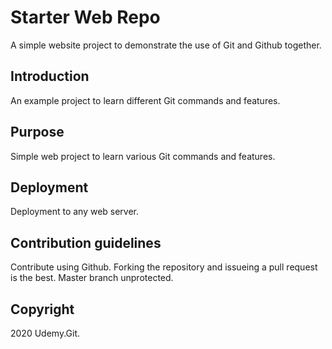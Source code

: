# Starter Web Repo

A simple website project to demonstrate the use of Git and Github together.

## Introduction
An example project to learn different Git commands and features.

## Purpose
Simple web project to learn various Git commands and features.

## Deployment
Deployment to any web server.

## Contribution guidelines
Contribute using Github. Forking the repository and issueing a pull request is the best.
Master branch unprotected.

## Copyright
2020 Udemy.Git.